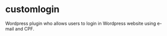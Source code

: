 # customlogin
Wordpress plugin who allows users to login in Wordpress website using e-mail and CPF.
